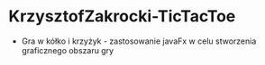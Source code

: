 # KrzysztofZakrocki-TicTacToe
- Gra w kółko i krzyżyk - zastosowanie javaFx w celu stworzenia graficznego obszaru gry
